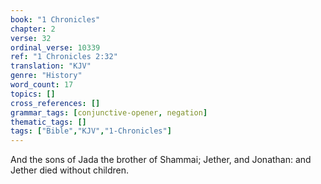 ```yaml
---
book: "1 Chronicles"
chapter: 2
verse: 32
ordinal_verse: 10339
ref: "1 Chronicles 2:32"
translation: "KJV"
genre: "History"
word_count: 17
topics: []
cross_references: []
grammar_tags: [conjunctive-opener, negation]
thematic_tags: []
tags: ["Bible","KJV","1-Chronicles"]
---
```

And the sons of Jada the brother of Shammai; Jether, and Jonathan: and Jether died without children.
